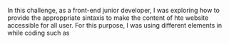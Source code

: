 In this challenge, as a front-end junior developer, I was exploring how to provide the approppriate sintaxis to make the content of hte website accessible for all user. For this purpose, I was using different elements in while coding such as <head> <meta> <title> <body> <header> <nav> <main> <section> <article> <p> <figure> <aside> <footer> amongst others. This ensures that people with disabilities and/or socio-economic restrictions have access to the website.

In addition, I tested and verified that all the links worked properly and cleaned the CSS coding to remove redundancy and make the code more compact. This will make it easier to understand. I organized the semantic structure of the HTML file to delimit the different sections and make it easy to understand each element's position in the webpage. Finally, I added comments to indicate the changes and improvements made to the original code.


